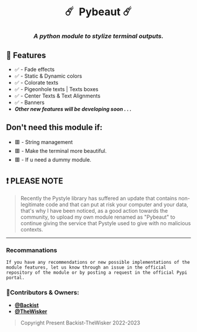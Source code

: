# <p align="center">☄️ &nbsp;Pybeaut  ☄️</p>
### <p align="center">_A python module to stylize terminal outputs._</p>


## 🔰 Features

- ✅ - Fade effects 
- ✅ - Static & Dynamic colors
- ✅ - Colorate texts
- ✅ - Pigeonhole texts | Texts boxes
- ✅ - Center Texts & Text Alignments
- ✅ - Banners
- **_Other new features will be developing soon . . ._**  

## Don't need this module if:

- 🟥 - String management
- 🟥 - Make the terminal more beautiful.
- 🟥 - If u need a dummy module.

##  ❗️ PLEASE NOTE
> Recently the Pystyle library has suffered an update that contains non-legitimate code and that can put at risk your computer and your data, that's why I have been noticed, as a good action towards the community, to upload my own module renamed as "Pybeaut" to continue giving the service that Pystyle used to give with no malicious contexts.
___

### Recommanations
``If you have any recommendations or new possible implementations of the module features, let us know through an issue in the official repository of the module or by posting a request in the official Pypi portal.``

### 👤Contributors & Owners:
- **[@Backist](https://github.com/Backist/)**
- **[@TheWisker](https://github.com/TheWisker/)**



> Copyright Present Backist-TheWisker 2022-2023

